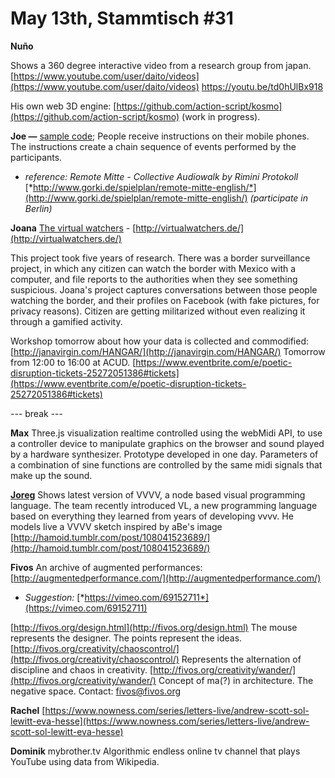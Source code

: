 # **May 13th, Stammtisch #31**

**Nuño**

Shows a 360 degree interactive video from a research group from japan.
[https://www.youtube.com/user/daito/videos](https://www.youtube.com/user/daito/videos)
[https://](https://www.youtube.com/watch?v=td0hUlBx918)[youtu.be/td0hUlBx918](https://youtu.be/td0hUlBx918)

His own web 3D engine: [https://github.com/action-script/kosmo](https://github.com/action-script/kosmo) (work in progress).

**Joe —** [sample code](https://hackpad.com/XEIkJBSMcmZ#sample-code); People receive instructions on their mobile phones. The instructions create a chain sequence of events performed by the participants.

-  *reference: Remote Mitte - Collective Audiowalk by Rimini Protokoll* [*http://www.gorki.de/spielplan/remote-mitte-english/*](http://www.gorki.de/spielplan/remote-mitte-english/) *(participate in Berlin)*

**Joana**
[The virtual watchers](http://virtualwatchers.de/) - [http://virtualwatchers.de/](http://virtualwatchers.de/)

This project took five years of research. There was a border surveillance project, in which any citizen can watch the border with Mexico with a computer, and file reports to the authorities when they see something suspicious. Joana's project captures conversations between those people watching the border, and their profiles on Facebook (with fake pictures, for privacy reasons). Citizen are getting militarized without even realizing it through a gamified activity.

Workshop tomorrow about how your data is collected and commodified: [http://janavirgin.com/HANGAR/](http://janavirgin.com/HANGAR/)
Tomorrow from 12:00 to 16:00 at ACUD.
[https://www.eventbrite.com/e/poetic-disruption-tickets-25272051386#tickets](https://www.eventbrite.com/e/poetic-disruption-tickets-25272051386#tickets)

--- break ---

**Max**
Three.js visualization realtime controlled using the webMidi API, to use a controller device to manipulate graphics on the browser and sound played by a hardware synthesizer. Prototype developed in one day. Parameters of a combination of sine functions are controlled by the same midi signals that make up the sound.

[**Joreg**](https://hackpad.com/ep/profile/DeSQKeTlogT)
Shows latest version of VVVV, a node based visual programming language. The team recently introduced VL, a new programming language based on everything they learned from years of developing vvvv. He models live a VVVV sketch inspired by aBe's image [http://hamoid.tumblr.com/post/108041523689/](http://hamoid.tumblr.com/post/108041523689/)

**Fivos**
An archive of augmented performances: [http://augmentedperformance.com/](http://augmentedperformance.com/)

- *Suggestion:* [*https://vimeo.com/69152711*](https://vimeo.com/69152711)

[http://fivos.org/design.html](http://fivos.org/design.html)
The mouse represents the designer. The points represent the ideas.
[http://fivos.org/creativity/chaoscontrol/](http://fivos.org/creativity/chaoscontrol/)
Represents the alternation of discipline and chaos in creativity.
[http://fivos.org/creativity/wander/](http://fivos.org/creativity/wander/)
Concept of ma(?) in architecture. The negative space.
Contact: fivos@fivos.org

**Rachel**
[https://www.nowness.com/series/letters-live/andrew-scott-sol-lewitt-eva-hesse](https://www.nowness.com/series/letters-live/andrew-scott-sol-lewitt-eva-hesse)

**Dominik**
mybrother.tv
Algorithmic endless online tv channel that plays YouTube using data from Wikipedia.

